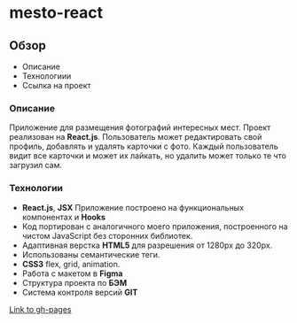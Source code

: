 # mesto-react

## Обзор

* Описание
* Технологиии
* Ссылка на проект

### Описание ###

Приложение для размещения фотографий интересных мест. Проект реализован на **React.js**. Пользователь может редактировать свой профиль, добавлять и удалять карточки с фото. Каждый пользователь видит все карточки и может их лайкать, но удалить может только те что загрузил сам.

### Технологии ###

* **React.js**, **JSX** Приложение построено на функциональных компонентах и **Hooks**
* Код портирован с аналогичного моего приложения, построенного на чистом JavaScript без сторонних библиотек.
* Адаптивная верстка **HTML5** для разрешения от 1280px до 320px. 
* Использованы семантические теги.
* **CSS3** flex, grid, animation.
* Работа с макетом в **Figma**
* Cтруктура проекта по **БЭМ**
* Система контроля версий **GIT**

[Link to gh-pages](https://maksnikulnikov.github.io/mesto-react/)
